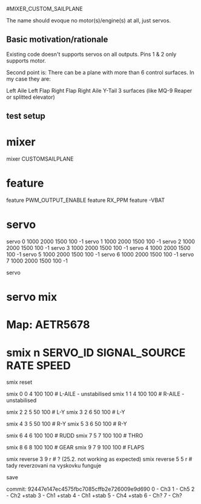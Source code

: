 #MIXER_CUSTOM_SAILPLANE

The name should evoque no motor(s)/engine(s) at all, just servos.

## Basic motivation/rationale

Existing code doesn't supports servos on all outputs. Pins 1 & 2 only supports motor.

Second point is: There can be a plane with more than 6 control surfaces. In my case they are:

Left Aile
Left Flap
Right Flap
Right Aile
Y-Tail 3 surfaces (like MQ-9 Reaper or splitted elevator)

## test setup

# mixer
mixer CUSTOMSAILPLANE

# feature
feature PWM_OUTPUT_ENABLE
feature RX_PPM
feature -VBAT

# servo
servo 0 1000 2000 1500 100 -1 
servo 1 1000 2000 1500 100 -1 
servo 2 1000 2000 1500 100 -1 
servo 3 1000 2000 1500 100 -1 
servo 4 1000 2000 1500 100 -1 
servo 5 1000 2000 1500 100 -1 
servo 6 1000 2000 1500 100 -1 
servo 7 1000 2000 1500 100 -1 

servo
 
# servo mix

# Map: AETR5678
# smix n SERVO_ID SIGNAL_SOURCE RATE SPEED
smix reset

smix 0 0 4 100 100 # L-AILE - unstabilised
smix 1 1 4 100 100 # R-AILE - unstabilised

smix 2 2 5 50 100 # L-Y
smix 3 2 6 50 100 # L-Y

smix 4 3 5 50 100 # R-Y
smix 5 3 6 50 100 # R-Y

smix 6 4 6 100 100 # RUDD
smix 7 5 7 100 100 # THRO

smix 8 6 8 100 100 # GEAR
smix 9 7 9 100 100 # FLAPS


smix reverse 3 9 r # ? (25.2. not working as expected)
smix reverse 5 5 r # tady reverzovani na vyskovku funguje

save

commit: 92447e147ec4575fbc7085cffb2e726009e9d690
0 - Ch3 
1 - Ch5
2 - Ch2 +stab
3 - Ch1 +stab
4 - Ch1 +stab
5 - Ch4 +stab
6 - Ch?
7 - Ch?

